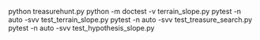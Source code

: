 python treasurehunt.py
python -m doctest -v terrain_slope.py
pytest -n auto -svv test_terrain_slope.py
pytest -n auto -svv test_treasure_search.py
pytest -n auto -svv test_hypothesis_slope.py
